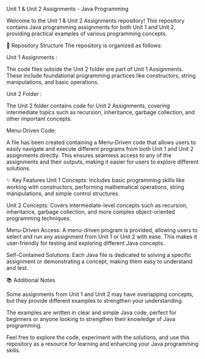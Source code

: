 
Unit 1 & Unit 2 Assignments - Java Programming


Welcome to the Unit 1 & Unit 2 Assignments repository! This repository contains Java programming assignments for both Unit 1 and Unit 2, providing practical examples of various programming concepts.


📂 Repository Structure
The repository is organized as follows:


Unit 1 Assignments : 

The code files outside the Unit 2 folder are part of Unit 1 Assignments. These include foundational programming practices like constructors, string manipulations, and basic operations.

Unit 2 Folder : 

The Unit 2 folder contains code for Unit 2 Assignments, covering intermediate topics such as recursion, inheritance, garbage collection, and other important concepts.

Menu-Driven Code:

A file has been created containing a Menu-Driven code that allows users to easily navigate and execute different programs from both Unit 1 and Unit 2 assignments directly. This ensures seamless access to any of the assignments and their outputs, making it easier for users to explore different solutions.


✨ Key Features
Unit 1 Concepts: Includes basic programming skills like working with constructors, performing mathematical operations, string manipulations, and simple control structures.


Unit 2 Concepts: Covers intermediate-level concepts such as recursion, inheritance, garbage collection, and more complex object-oriented programming techniques.


Menu-Driven Access: A menu-driven program is provided, allowing users to select and run any assignment from Unit 1 or Unit 2 with ease. This makes it user-friendly for testing and exploring different Java concepts.


Self-Contained Solutions: Each Java file is dedicated to solving a specific assignment or demonstrating a concept, making them easy to understand and test.


📚 Additional Notes

Some assignments from Unit 1 and Unit 2 may have overlapping concepts, but they provide different examples to strengthen your understanding.

The examples are written in clear and simple Java code, perfect for beginners or anyone looking to strengthen their knowledge of Java programming.

Feel free to explore the code, experiment with the solutions, and use this repository as a resource for learning and enhancing your Java programming skills.
